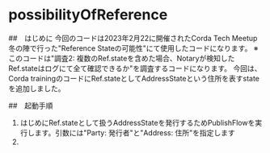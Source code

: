 # possibilityOfReference

##　はじめに
今回のコードは2023年2月22に開催されたCorda Tech Meetup 冬の陣で行った"Reference Stateの可能性"にて使用したコードになります。
※このコードは"調査2: 複数のRef.stateを含めた場合、Notaryが検知したRef.stateはログにて全て確認できるか"を調査するコードになります。
今回は、Corda trainingのコードにRef.stateとしてAddressStateという住所を表すstateを追加しました。

##　起動手順
1. はじめにRef.stateとして扱うAddressStateを発行するためPublishFlowを実行します。引数には"Party: 発行者"と"Address: 住所"を指定します
2. 
